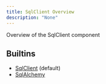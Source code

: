 ```yaml
---
title: SqlClient Overview
description: "None"
---
```

Overview of the SqlClient component
## Builtins
* [SqlClient](/docs/components/sqlclient/sqlclient/) (default)
* [SqlAlchemy](/docs/components/sqlclient/sqlalchemy/)